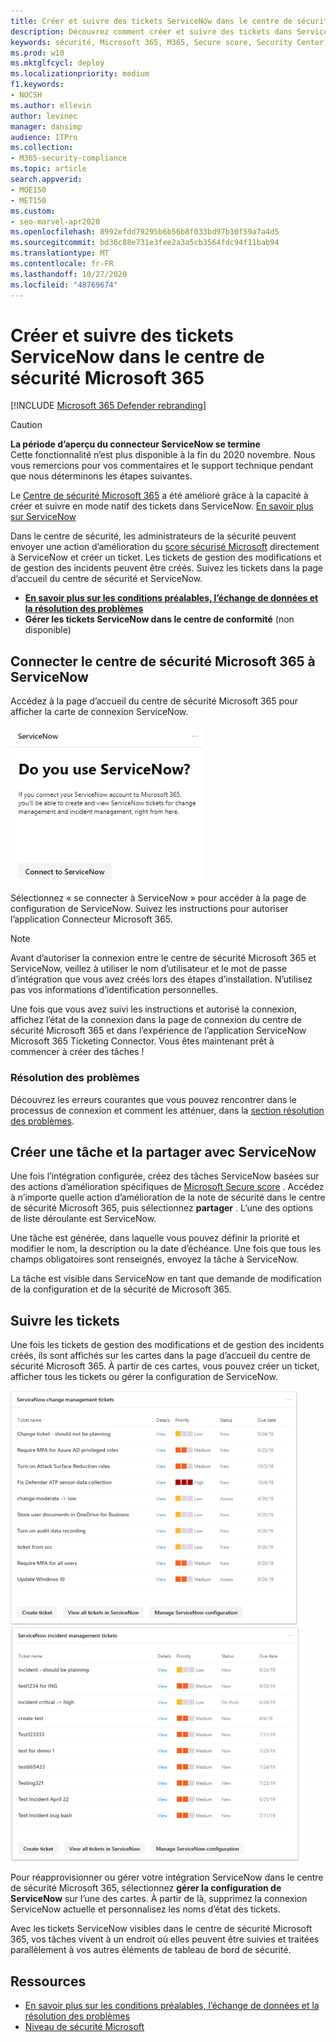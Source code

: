 ```yaml
---
title: Créer et suivre des tickets ServiceNow dans le centre de sécurité Microsoft 365
description: Découvrez comment créer et suivre des tickets dans ServiceNow à partir du centre de sécurité Microsoft 365.
keywords: sécurité, Microsoft 365, M365, Secure score, Security Center, ServiceNow, tickets, Tasks
ms.prod: w10
ms.mktglfcycl: deploy
ms.localizationpriority: medium
f1.keywords:
- NOCSH
ms.author: ellevin
author: levinec
manager: dansimp
audience: ITPro
ms.collection:
- M365-security-compliance
ms.topic: article
search.appverid:
- MOE150
- MET150
ms.custom:
- seo-marvel-apr2020
ms.openlocfilehash: 8992efdd79295b6b56b8f033bd97b10f59a7a4d5
ms.sourcegitcommit: bd36c88e731e3fee2a3a5cb3564fdc94f11bab94
ms.translationtype: MT
ms.contentlocale: fr-FR
ms.lasthandoff: 10/27/2020
ms.locfileid: "48769674"
---
```

# <a name="create-and-track-servicenow-tickets-in-the-microsoft-365-security-center"></a>Créer et suivre des tickets ServiceNow dans le centre de sécurité Microsoft 365

[!INCLUDE [Microsoft 365 Defender rebranding](../includes/microsoft-defender.md)]

>[!CAUTION]
>**La période d’aperçu du connecteur ServiceNow se termine**<br>
>Cette fonctionnalité n’est plus disponible à la fin du 2020 novembre. Nous vous remercions pour vos commentaires et le support technique pendant que nous déterminons les étapes suivantes.

Le [Centre de sécurité Microsoft 365](overview-security-center.md) a été amélioré grâce à la capacité à créer et suivre en mode natif des tickets dans ServiceNow. [En savoir plus sur ServiceNow](https://www.servicenow.com/)

Dans le centre de sécurité, les administrateurs de la sécurité peuvent envoyer une action d’amélioration du [score sécurisé Microsoft](microsoft-secure-score.md) directement à ServiceNow et créer un ticket. Les tickets de gestion des modifications et de gestion des incidents peuvent être créés. Suivez les tickets dans la page d’accueil du centre de sécurité et ServiceNow.

- [**En savoir plus sur les conditions préalables, l’échange de données et la résolution des problèmes**](tickets.md)
- **Gérer les tickets ServiceNow dans le centre de conformité** (non disponible)

## <a name="connect-microsoft-365-security-center-to-servicenow"></a>Connecter le centre de sécurité Microsoft 365 à ServiceNow

Accédez à la page d’accueil du centre de sécurité Microsoft 365 pour afficher la carte de connexion ServiceNow.

![Utilisez-vous ServiceNow](../../media/do-you-use-servicenow-250.png)

Sélectionnez « se connecter à ServiceNow » pour accéder à la page de configuration de ServiceNow. Suivez les instructions pour autoriser l’application Connecteur Microsoft 365.

> [!NOTE]
> Avant d’autoriser la connexion entre le centre de sécurité Microsoft 365 et ServiceNow, veillez à utiliser le nom d’utilisateur et le mot de passe d’intégration que vous avez créés lors des étapes d’installation. N’utilisez pas vos informations d’identification personnelles.

Une fois que vous avez suivi les instructions et autorisé la connexion, affichez l’état de la connexion dans la page de connexion du centre de sécurité Microsoft 365 et dans l’expérience de l’application ServiceNow Microsoft 365 Ticketing Connector. Vous êtes maintenant prêt à commencer à créer des tâches !

### <a name="troubleshooting"></a>Résolution des problèmes

Découvrez les erreurs courantes que vous pouvez rencontrer dans le processus de connexion et comment les atténuer, dans la [section résolution des problèmes](tickets.md#troubleshooting).

## <a name="create-a-task-and-share-it-to-servicenow"></a>Créer une tâche et la partager avec ServiceNow

Une fois l’intégration configurée, créez des tâches ServiceNow basées sur des actions d’amélioration spécifiques de [Microsoft Secure score](microsoft-secure-score.md) . Accédez à n’importe quelle action d’amélioration de la note de sécurité dans le centre de sécurité Microsoft 365, puis sélectionnez **partager** . L’une des options de liste déroulante est ServiceNow.

Une tâche est générée, dans laquelle vous pouvez définir la priorité et modifier le nom, la description ou la date d’échéance. Une fois que tous les champs obligatoires sont renseignés, envoyez la tâche à ServiceNow.

La tâche est visible dans ServiceNow en tant que demande de modification de la configuration et de la sécurité de Microsoft 365.

## <a name="track-tickets"></a>Suivre les tickets

Une fois les tickets de gestion des modifications et de gestion des incidents créés, ils sont affichés sur les cartes dans la page d’accueil du centre de sécurité Microsoft 365. À partir de ces cartes, vous pouvez créer un ticket, afficher tous les tickets ou gérer la configuration de ServiceNow.

![Tickets de gestion des modifications ServiceNow](../../media/change-management-375.png)  ![Tickets de gestion des incidents ServiceNow](../../media/incident-management-375.png)

Pour réapprovisionner ou gérer votre intégration ServiceNow dans le centre de sécurité Microsoft 365, sélectionnez **gérer la configuration de ServiceNow** sur l’une des cartes. À partir de là, supprimez la connexion ServiceNow actuelle et personnalisez les noms d’état des tickets.

Avec les tickets ServiceNow visibles dans le centre de sécurité Microsoft 365, vos tâches vivent à un endroit où elles peuvent être suivies et traitées parallèlement à vos autres éléments de tableau de bord de sécurité.

## <a name="resources"></a>Ressources

- [En savoir plus sur les conditions préalables, l’échange de données et la résolution des problèmes](tickets.md)
- [Niveau de sécurité Microsoft](microsoft-secure-score.md)
